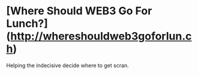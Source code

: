 # [Where Should WEB3 Go For Lunch?] (http://whereshouldweb3goforlun.ch)

Helping the indecisive decide where to get scran.
